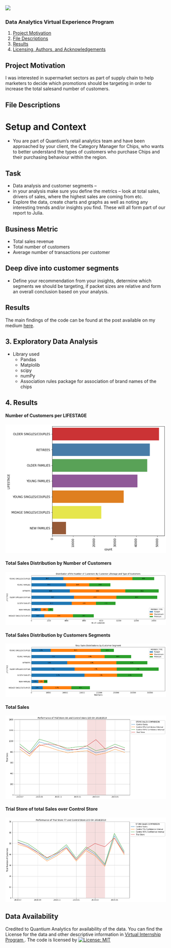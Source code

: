 <img src="http://cliparts.co/cliparts/6iy/oBb/6iyoBbdpT.gif"/>

###  Data Analytics Virtual Experience Program

1. [Project Motivation](#motivation)
2. [File Descriptions](#files)
3. [Results](#results)
4. [Licensing, Authors, and Acknowledgements](#licensing)

## Project Motivation<a name="motivation"></a>

I was interested in supermarket sectors as part of supply chain to help marketers to decide which promotions should be targeting in order to increase the total salesand number of customers.

## File Descriptions <a name="files"></a>

# Setup and Context

- You are part of Quantium’s retail analytics team and have been approached by your client, the Category Manager for Chips, who wants to better understand the types of customers who purchase Chips and their purchasing behaviour within the region.

## Task
- Data analysis and customer segments – 
 - in your analysis make sure you define the metrics
 – look at total sales, drivers of sales, where the highest sales are coming from etc. 
 - Explore the data, create charts and graphs as well as noting any interesting trends and/or insights you find. These will all form part of our report to Julia.
 
##  Business Metric
- Total sales revenue
- Total number of customers
- Average number of transactions per customer

## Deep dive into customer segments 
-  Define your recommendation from your insights, determine which segments we should be targeting, if packet sizes are relative and form an overall conclusion based on your analysis.


## Results<a name="results"></a>

The main findings of the code can be found at the post available on my medium [here](https://medium.com/@naiborhujosua/predicting-airfare-price-using-machine-learning-techniques-bf3a13ad07d1).

## 3. Exploratory Data Analysis

* Library used
  * Pandas
  * Matplolib
  * scipy
  * numPy
  * Association rules package for association of brand names of the chips
  



## 4. Results

#### Number of Customers per LIFESTAGE
![Number of Customers per LIFESTAGE](https://github.com/naiborhujosua/QuantiumAnalytics-VirtualInternship/blob/main/no_customer_per_lifestage.png)
####  Total Sales Distribution by Number of Customers
![Feature importance](https://github.com/naiborhujosua/QuantiumAnalytics-VirtualInternship/blob/main/no_customers_lifestage.png)
####  Total Sales Distribution by Customers Segments
![Feature importance](https://github.com/naiborhujosua/QuantiumAnalytics-VirtualInternship/blob/main/total_sales_lifestage.png)
#### Total Sales 
![Final Comparison](https://github.com/naiborhujosua/QuantiumAnalytics-VirtualInternship/blob/main/total_sales.png)
#### Trial Store of total Sales over Control Store
![Final Comparison](https://github.com/naiborhujosua/QuantiumAnalytics-VirtualInternship/blob/main/trial_store_performance.png)

## Data Availability

Credited to Quantium Analytics for availability of the data. You can find the License for the data and other descriptive information in [Virtual Internship Program ](https://www.theforage.com/virtual-internships/NkaC7knWtjSbi6aYv?ref=PFRxbADb5emG73ZYp). The code is licensed by  [![License: MIT](https://img.shields.io/badge/License-MIT-yellow.svg)](https://opensource.org/licenses/MIT)
